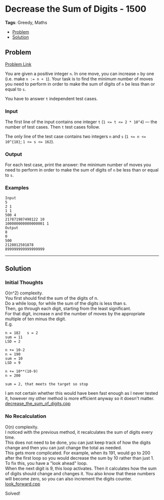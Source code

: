 # Decrease the Sum of Digits - 1500
**Tags**: Greedy, Maths  
- [Problem](#problem)
- [Solution](#solution)

## Problem
[Problem Link](https://codeforces.com/problemset/problem/1409/D)  

You are given a positive integer `n`. In one move, you can increase `n` by one (i.e. make `n := n + 1`). Your task is to find the minimum number of moves you need to perform in order to make the sum of digits of `n` be less than or equal to `s`.  

You have to answer `t` independent test cases.  
  
### Input
The first line of the input contains one integer `t` (`1 <= t <= 2 * 10^4`) — the number of test cases. Then `t` test cases follow.  

The only line of the test case contains two integers `n` and `s` (`1 <= n <= 10^{18}`; `1 <= s <= 162`).  
  
### Output
For each test case, print the answer: the minimum number of moves you need to perform in order to make the sum of digits of `n` be less than or equal to `s`.

### Examples
```
Input
5
2 1
1 1
500 4
217871987498122 10
100000000000000001 1
Output
8
0
500
2128012501878
899999999999999999
```


-----
## Solution

### Initial Thoughts
O(n^2) complexity.  
You first should find the sum of the digits of n.  
Do a while loop, for while the sum of the digits is less than s.  
Then, go through each digit, starting from the least significant.  
For that digit, increase n and the number of moves by the appropriate multiple of ten minus the digit.  
E.g.
```
n = 182   s = 2
sum = 11
LSD = 2

n += 10-2
n = 190
sum = 10
LSD = 9

n += 10**(10-9)
n = 200

sum = 2, that meets the target so stop
```
I am not certain whether this would have been fast enough as I never tested it, however my other method is more efficient anyway so it doesn't matter.  
[decrease_the_sum_of_digits.cpp](./decrease_the_sum_of_digits.cpp)  

### No Recalculation
O(n) complexity.  
I noticed with the previous method, it recalculates the sum of digits every time.  
This does not need to be done, you can just keep track of how the digits change and then you can just change the total as needed.  
This gets more complicated. For example, when its 191, would go to 200 after the first loop so you would decrease the sum by 10 rather than just 1.  
To fix this, you have a "look ahead" loop.  
When the next digit is 9, this loop activates. Then it calculates how the sum of digits should change and changes it. You also know that these numbers will become zero, so you can also increment the digits counter.  
[look_forward.cpp](./look_forward.cpp)  

Solved!  

